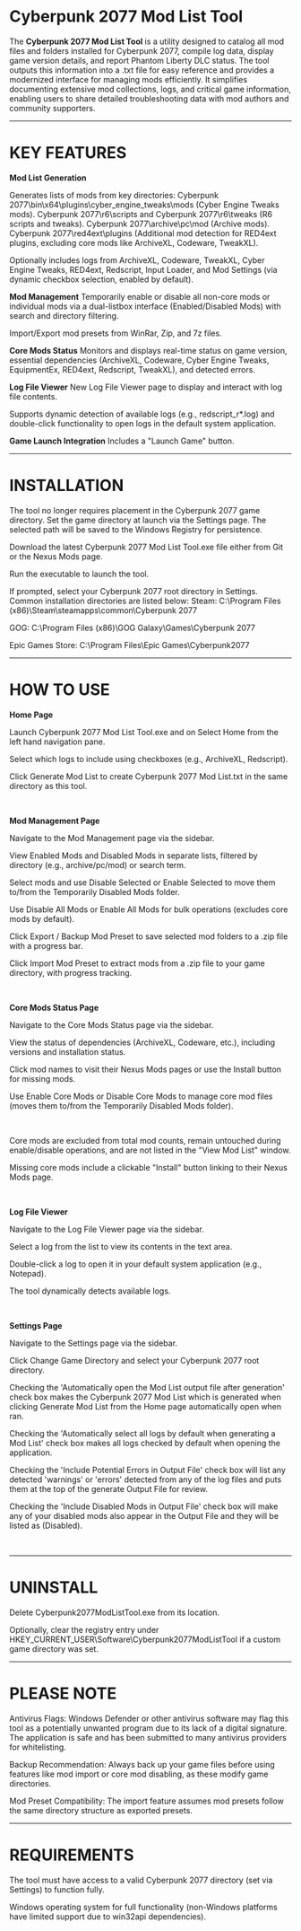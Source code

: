 # Cyberpunk 2077 Mod List Tool

The **Cyberpunk 2077 Mod List Tool** is a utility designed to catalog all mod files and folders installed for Cyberpunk 2077, compile log data, display game version details, and report Phantom Liberty DLC status. The tool outputs this information into a .txt file for easy reference and provides a modernized interface for managing mods efficiently. It simplifies documenting extensive mod collections, logs, and critical game information, enabling users to share detailed troubleshooting data with mod authors and community supporters.

_______________________________________________________________________________________________________________________________________________________________________________________________________________________________________________________________________________________________________________________________________________________________________________

# KEY FEATURES

**Mod List Generation**

Generates lists of mods from key directories:
Cyberpunk 2077\bin\x64\plugins\cyber_engine_tweaks\mods (Cyber Engine Tweaks mods).
Cyberpunk 2077\r6\scripts and Cyberpunk 2077\r6\tweaks (R6 scripts and tweaks).
Cyberpunk 2077\archive\pc\mod (Archive mods).
Cyberpunk 2077\red4ext\plugins (Additional mod detection for RED4ext plugins, excluding core mods like ArchiveXL, Codeware, TweakXL).

Optionally includes logs from ArchiveXL, Codeware, TweakXL, Cyber Engine Tweaks, RED4ext, Redscript, Input Loader, and Mod Settings (via dynamic checkbox selection, enabled by default).

**Mod Management**
Temporarily enable or disable all non-core mods or individual mods via a dual-listbox interface (Enabled/Disabled Mods) with search and directory filtering.

Import/Export mod presets from WinRar, Zip, and 7z files.

**Core Mods Status**
Monitors and displays real-time status on game version, essential dependencies (ArchiveXL, Codeware, Cyber Engine Tweaks, EquipmentEx, RED4ext, Redscript, TweakXL), and detected errors.

**Log File Viewer**
New Log File Viewer page to display and interact with log file contents.

Supports dynamic detection of available logs (e.g., redscript_r*.log) and double-click functionality to open logs in the default system application.

**Game Launch Integration**
Includes a "Launch Game" button.

_______________________________________________________________________________________________________________________________________________________________________________________________________________________________________________________________________________________________________________________________________________________________________________

# INSTALLATION

The tool no longer requires placement in the Cyberpunk 2077 game directory. Set the game directory at launch via the Settings page. The selected path will be saved to the Windows Registry for persistence.

Download the latest Cyberpunk 2077 Mod List Tool.exe file either from Git or the Nexus Mods page.

Run the executable to launch the tool.

If prompted, select your Cyberpunk 2077 root directory in Settings. Common installation directories are listed below:
Steam:
C:\Program Files (x86)\Steam\steamapps\common\Cyberpunk 2077

GOG:
C:\Program Files (x86)\GOG Galaxy\Games\Cyberpunk 2077

Epic Games Store:
C:\Program Files\Epic Games\Cyberpunk2077

_______________________________________________________________________________________________________________________________________________________________________________________________________________________________________________________________________________________________________________________________________________________________________________

# HOW TO USE

**Home Page**

Launch Cyberpunk 2077 Mod List Tool.exe and on Select Home from the left hand navigation pane.

Select which logs to include using checkboxes (e.g., ArchiveXL, Redscript).

Click Generate Mod List to create Cyberpunk 2077 Mod List.txt in the same directory as this tool. 

<br />

**Mod Management Page**

Navigate to the Mod Management page via the sidebar.

View Enabled Mods and Disabled Mods in separate lists, filtered by directory (e.g., archive/pc/mod) or search term.

Select mods and use Disable Selected or Enable Selected to move them to/from the Temporarily Disabled Mods folder.

Use Disable All Mods or Enable All Mods for bulk operations (excludes core mods by default).

Click Export / Backup Mod Preset to save selected mod folders to a .zip file with a progress bar.

Click Import Mod Preset to extract mods from a .zip file to your game directory, with progress tracking.

<br />

**Core Mods Status Page**

Navigate to the Core Mods Status page via the sidebar.

View the status of dependencies (ArchiveXL, Codeware, etc.), including versions and installation status.

Click mod names to visit their Nexus Mods pages or use the Install button for missing mods.

Use Enable Core Mods or Disable Core Mods to manage core mod files (moves them to/from the Temporarily Disabled Mods folder).

<br />

Core mods are excluded from total mod counts, remain untouched during enable/disable operations, and are not listed in the "View Mod List" window.

Missing core mods include a clickable "Install" button linking to their Nexus Mods page.

<br />

**Log File Viewer**

Navigate to the Log File Viewer page via the sidebar.

Select a log from the list to view its contents in the text area.

Double-click a log to open it in your default system application (e.g., Notepad).

The tool dynamically detects available logs.

<br />

**Settings Page**

Navigate to the Settings page via the sidebar.

Click Change Game Directory and select your Cyberpunk 2077 root directory.

Checking the 'Automatically open the Mod List output file after generation' check box makes the Cyberpunk 2077 Mod List which is generated when clicking Generate Mod List from the Home page automatically open when ran. 

Checking the 'Automatically select all logs by default when generating a Mod List' check box makes all logs checked by default when opening the application. 

Checking the 'Include Potential Errors in Output File' check box will list any detected 'warnings' or 'errors' detected from any of the log files and puts them at the top of the generate Output File for review. 

Checking the 'Include Disabled Mods in Output File' check box will make any of your disabled mods also appear in the Output File and they will be listed as (Disabled). 

<br />

_______________________________________________________________________________________________________________________________________________________________________________________________________________________________________________________________________________________________________________________________________________________________________________

# UNINSTALL

Delete Cyberpunk2077ModListTool.exe from its location.

Optionally, clear the registry entry under HKEY_CURRENT_USER\Software\Cyberpunk2077ModListTool if a custom game directory was set.

_______________________________________________________________________________________________________________________________________________________________________________________________________________________________________________________________________________________________________________________________________________________________________________

# PLEASE NOTE

Antivirus Flags: Windows Defender or other antivirus software may flag this tool as a potentially unwanted program due to its lack of a digital signature. The application is safe and has been submitted to many antivirus providers for whitelisting.

Backup Recommendation: Always back up your game files before using features like mod import or core mod disabling, as these modify game directories.

Mod Preset Compatibility: The import feature assumes mod presets follow the same directory structure as exported presets.

_______________________________________________________________________________________________________________________________________________________________________________________________________________________________________________________________________________________________________________________________________________________________________________

# REQUIREMENTS

The tool must have access to a valid Cyberpunk 2077 directory (set via Settings) to function fully.

Windows operating system for full functionality (non-Windows platforms have limited support due to win32api dependencies).
